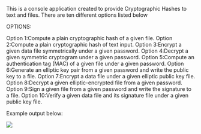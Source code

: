 This is a console application created to provide Cryptographic Hashes to text and files. There are ten different options listed below

OPTIONS:

Option 1:Compute a plain cryptographic hash of a given file.
Option 2:Compute a plain cryptographic hash of text input.
Option 3:Encrypt a given data file symmetrically under a given password.
Option 4:Decrypt a given symmetric cryptogram under a given password.
Option 5:Compute an authentication tag (MAC) of a given file under a given password.
Option 6:Generate an elliptic key pair from a given password and write the public key to a file.
Option 7:Encrypt a data file under a given elliptic public key file.
Option 8:Decrypt a given elliptic-encrypted file from a given password.
Option 9:Sign a given file from a given password and write the signature to a file.
Option 10:Verify a given data file and its signature file under a given public key file.

Example output below:

![](exampleoutput.png)



